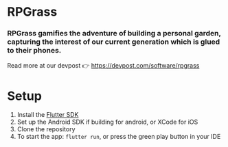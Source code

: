 # RPGrass

### RPGrass gamifies the adventure of building a personal garden, capturing the interest of our current generation which is glued to their phones.

Read more at our devpost 👉 https://devpost.com/software/rpgrass

# Setup

1. Install the [Flutter SDK](https://flutter.dev/docs/get-started/install)
1. Set up the Android SDK if building for android, or XCode for iOS
1. Clone the repository
1. To start the app: `flutter run`, or press the green play button in your IDE